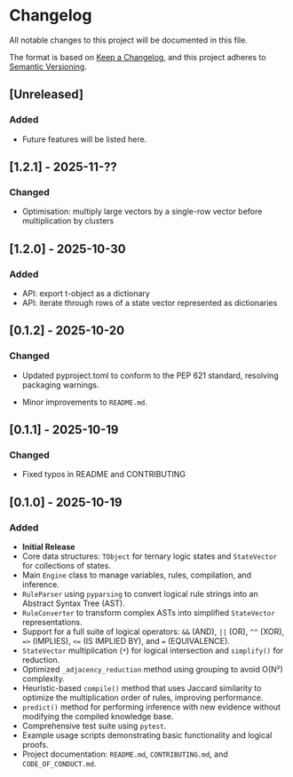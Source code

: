 # Changelog

All notable changes to this project will be documented in this file.

The format is based on [Keep a Changelog](https://keepachangelog.com/en/1.0.0/),
and this project adheres to [Semantic Versioning](https://semver.org/spec/v2.0.0.html).

## [Unreleased]

### Added

- Future features will be listed here.

## [1.2.1] - 2025-11-??

### Changed

- Optimisation: multiply large vectors by a single-row vector before multiplication by clusters

## [1.2.0] - 2025-10-30

### Added

- API: export t-object as a dictionary
- API: iterate through rows of a state vector represented as dictionaries

## [0.1.2] - 2025-10-20

### Changed

- Updated pyproject.toml to conform to the PEP 621 standard, resolving packaging warnings.

- Minor improvements to `README.md`.

## [0.1.1] - 2025-10-19

### Changed

- Fixed typos in README and CONTRIBUTING

## [0.1.0] - 2025-10-19

### Added

- **Initial Release**
- Core data structures: `TObject` for ternary logic states and `StateVector` for collections of states.
- Main `Engine` class to manage variables, rules, compilation, and inference.
- `RuleParser` using `pyparsing` to convert logical rule strings into an Abstract Syntax Tree (AST).
- `RuleConverter` to transform complex ASTs into simplified `StateVector` representations.
- Support for a full suite of logical operators: `&&` (AND), `||` (OR), `^^` (XOR), `=>` (IMPLIES), `<=` (IS IMPLIED
  BY), and `=` (EQUIVALENCE).
- `StateVector` multiplication (`*`) for logical intersection and `simplify()` for reduction.
- Optimized `_adjacency_reduction` method using grouping to avoid O(N²) complexity.
- Heuristic-based `compile()` method that uses Jaccard similarity to optimize the multiplication order of rules,
  improving performance.
- `predict()` method for performing inference with new evidence without modifying the compiled knowledge base.
- Comprehensive test suite using `pytest`.
- Example usage scripts demonstrating basic functionality and logical proofs.
- Project documentation: `README.md`, `CONTRIBUTING.md`, and `CODE_OF_CONDUCT.md`.
